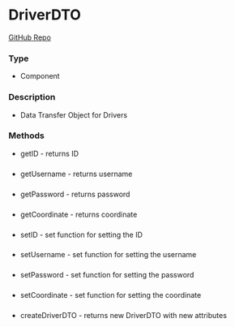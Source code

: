 # DriverDTO  
[GitHub Repo](https://github.com/derek-sweetman/springbootapp/tree/master/src/main/java/com/myapp)  
### Type  
- Component  
### Description  
- Data Transfer Object for Drivers  
### Methods  
- getID - returns ID  
###   
- getUsername - returns username  
###   
- getPassword - returns password  
###   
- getCoordinate - returns coordinate  
###   
- setID - set function for setting the ID  
###   
- setUsername - set function for setting the username  
###   
- setPassword - set function for setting the password  
###   
- setCoordinate - set function for setting the coordinate  
###   
- createDriverDTO - returns new DriverDTO with new attributes  

